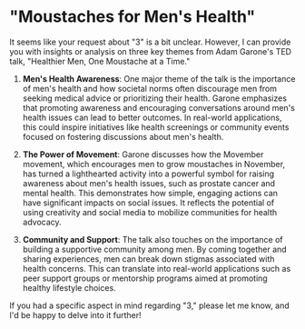 # "Moustaches for Men's Health"

It seems like your request about "3" is a bit unclear. However, I can provide you with insights or analysis on three key themes from Adam Garone's TED talk, "Healthier Men, One Moustache at a Time." 

1. **Men's Health Awareness**: One major theme of the talk is the importance of men's health and how societal norms often discourage men from seeking medical advice or prioritizing their health. Garone emphasizes that promoting awareness and encouraging conversations around men's health issues can lead to better outcomes. In real-world applications, this could inspire initiatives like health screenings or community events focused on fostering discussions about men's health.

2. **The Power of Movement**: Garone discusses how the Movember movement, which encourages men to grow moustaches in November, has turned a lighthearted activity into a powerful symbol for raising awareness about men's health issues, such as prostate cancer and mental health. This demonstrates how simple, engaging actions can have significant impacts on social issues. It reflects the potential of using creativity and social media to mobilize communities for health advocacy.

3. **Community and Support**: The talk also touches on the importance of building a supportive community among men. By coming together and sharing experiences, men can break down stigmas associated with health concerns. This can translate into real-world applications such as peer support groups or mentorship programs aimed at promoting healthy lifestyle choices.

If you had a specific aspect in mind regarding "3," please let me know, and I'd be happy to delve into it further!